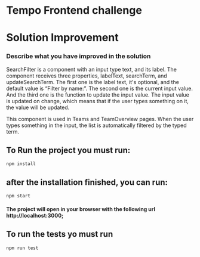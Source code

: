 # Tempo Frontend challenge

# Solution Improvement

### Describe what you have improved in the solution

SearchFilter is a component with an input type text, and its label. The component receives three properties, labelText, searchTerm, and updateSearchTerm. The first one is the label text, it's optional, and the default value is “Filter by name:”. The second one is the current input value. And the third one is the function to update the input value. The input value is updated on change, which means that if the user types something on it, the value will be updated.

This component is used in Teams and TeamOverview pages. When the user types something in the input, the list is automatically filtered by the typed term.

## To Run the project you must run:

```
npm install
```

## after the installation finished, you can run:

```
npm start
```

#### The project will open in your browser with the following url http://localhost:3000;

## To run the tests yo must run

```
npm run test
```
